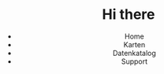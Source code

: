 <!DOCTYPE html>
<html lang="de">


<head>
    <meta charset="UTF-8"/>
    <link rel="stylesheet" href="style.css">
    <link rel="stylesheet" href="https://cdn.jsdelivr.net/gh/openlayers/openlayers.github.io@master/en/v6.4.3/css/ol.css" type="text/css">
    <script type="text/javascript" src="main.js"></script>
    <script type="text/javascript" src="map.js"></script>
    <script type="text/javascript" src="map_js.js"></script>
    <title>Tabs</title>
</head>
<body onload="init()">
    <header>
        <h1>Hi there</h1>
        <div class="tabs">
        <nav id="navigation">
            <ul class="main-navigation" role="navigation">
                <li class="nav-item"><div id="tab1nav" class="is-active main-buttons" onclick="changeTab(this)">Home</div></li>
                <li class="nav-item"><div id="tab2nav" class="is-not-active main-buttons" onclick="changeTab(this)">Karten</div></li>
                <li class="nav-item"><div id="tab3nav" class="is-not-active main-buttons" onclick="changeTab(this)">Datenkatalog</div></li>
                <li class="nav-item"><div id="tab4nav" class="is-not-active main-buttons" onclick="changeTab(this)">Support</div></li>
            </ul>
        </nav>
        </div>
    </header>
    <section class="tab-details">
        <div id="tab1" class="displayedTab">
        </div>
        <div id="tab2" class="notdisplayedTab">
        </div>
        <div id="tab3" class="notdisplayedTab">
        </div>
        <div id="tab4" class="notdisplayedTab">
        </div>
    </section>
    <script src="https://cdn.jsdelivr.net/gh/openlayers/openlayers.github.io@master/en/v6.4.3/build/ol.js"></script>
</body>
</html>
